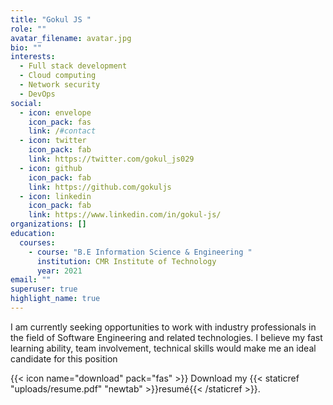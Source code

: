 ```yaml
---
title: "Gokul JS "
role: ""
avatar_filename: avatar.jpg
bio: ""
interests:
  - Full stack development
  - Cloud computing
  - Network security
  - DevOps
social:
  - icon: envelope
    icon_pack: fas
    link: /#contact
  - icon: twitter
    icon_pack: fab
    link: https://twitter.com/gokul_js029
  - icon: github
    icon_pack: fab
    link: https://github.com/gokuljs
  - icon: linkedin
    icon_pack: fab
    link: https://www.linkedin.com/in/gokul-js/
organizations: []
education:
  courses:
    - course: "B.E Information Science & Engineering "
      institution: CMR Institute of Technology
      year: 2021
email: ""
superuser: true
highlight_name: true
---
```

<!--StartFragment-->

I am currently seeking opportunities to work with industry professionals in the field of Software Engineering and related technologies. I believe my fast learning ability, team involvement, technical skills would make me an ideal candidate for this position

<!--EndFragment-->

{{< icon name="download" pack="fas" >}} Download my {{< staticref "uploads/resume.pdf" "newtab" >}}resumé{{< /staticref >}}.